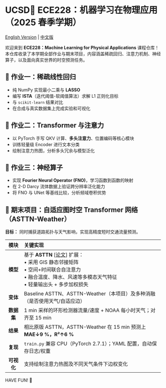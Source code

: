 # UCSD🔱 ECE228：机器学习在物理应用（2025 春季学期）

[English Version](README.md) | [中文版](README_CN.md)

欢迎来到 **ECE228：Machine Learning for Physical Applications** 课程仓库！  
本仓库收录了本学期全部作业与期末项目，内容涵盖稀疏回归、注意力机制、神经算子，以及面向真实世界的时空预测任务。

## 📐 作业一：稀疏线性回归
- 纯 NumPy 实现最小二乘与 **LASSO**  
- 编写 **ISTA**（迭代阈值-软阈值算法）求解 L1 正则化目标  
- 与 `scikit-learn` 结果对比  
- 在合成与真实数据集上完成实验和可视化  

## 🧠 作业二：Transformer 与注意力
- 以 PyTorch 手写 QKV 计算、**多头注意力**、位置编码等核心模块  
- 训练轻量级 Encoder 进行文本分类  
- 绘制注意力热图，分析多头冗余与模型泛化  

## 🌊 作业三：神经算子
- 实现 **Fourier Neural Operator (FNO)**，学习函数到函数的映射  
- 在 2-D Darcy 流体数据上验证跨分辨率泛化能力  
- 将 FNO 与 UNet 等基线比较，分析频域卷积优势  

## 🚦 期末项目：自适应图时空 Transformer 网络（**ASTTN-Weather**）
**目标：** 同时捕获道路拓扑与天气影响，实现高精度短时交通流量预测。  

| 模块 | 关键实现 |
| :-: | :- |
| **模型** | 基于 **ASTTN** [[论文](https://arxiv.org/abs/2207.05064)] 扩展：<br>• 采用 GIS 静态邻接矩阵<br>• 空间+时间联合自注意力<br>• 融合温度、降水、风速等多模态天气特征<br>• 轻量输出头 + 多步加权损失 |
| **变体** | Baseline ASTTN、ASTTN-Weather（本项目）及多种消融（是否使用天气/自适应边） |
| **数据集** | 1 min 采样的环形检测器流量/速度 + NOAA 每小时天气；对齐至 15 min |
| **结果** | 相比原版 ASTTN，ASTTN-Weather 在 15 min 预测上 **MAE↓9 %，R²↑6 %** |
| **复现** | `train.py` 兼容 CPU（PyTorch 2.7.1）；YAML 配置，自动保存日志/权重 |
| **可视化** | 支持绘制注意力热图及不同天气条件下边权变化 |

HAVE FUN! 🚀
